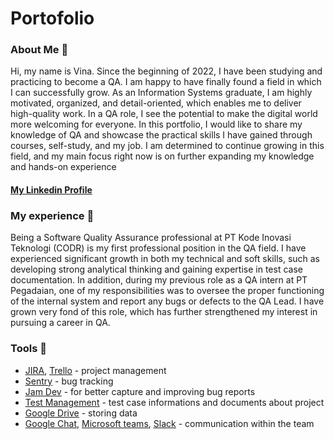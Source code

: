 # Portofolio
### About Me 👋
Hi, my name is Vina. Since the beginning of 2022, I have been studying and practicing to become a QA. I am happy to have finally found a field in which I can successfully grow. As an Information Systems graduate, I am highly motivated, organized, and detail-oriented, which enables me to deliver high-quality work. In a QA role, I see the potential to make the digital world more welcoming for everyone.
In this portfolio, I would like to share my knowledge of QA and showcase the practical skills I have gained through courses, self-study, and my job. I am determined to continue growing in this field, and my main focus right now is on further expanding my knowledge and hands-on experience
#### [My Linkedin Profile](https://www.linkedin.com/in/vina-fadillah-9299931a0/)
### My experience 🏢
Being a Software Quality Assurance professional at PT Kode Inovasi Teknologi (CODR) is my first professional position in the QA field. I have experienced significant growth in both my technical and soft skills, such as developing strong analytical thinking and gaining expertise in test case documentation. In addition, during my previous role as a QA intern at PT Pegadaian, one of my responsibilities was to oversee the proper functioning of the internal system and report any bugs or defects to the QA Lead. I have grown very fond of this role, which has further strengthened my interest in pursuing a career in QA.
### Tools 🔧
- <ins>[JIRA](https://www.atlassian.com/)</ins>, <ins>[Trello](https://trello.com/)</ins> - project management
- <ins>[Sentry](https://sentry.echoteam.tech/)</ins> - bug tracking
- <ins>[Jam Dev](https://jam.dev/)</ins> - for better capture and improving bug reports
- <ins>[Test Management](https://testman.echoteam.tech/)</ins> - test case informations and documents about project
- <ins>[Google Drive](https://workspace.google.com/)</ins> - storing data
- <ins>[Google Chat](https://mail.google.com/chat/u/0/)</ins>, <ins>[Microsoft teams](https://www.microsoft.com/)</ins>, <ins>[Slack](https://slack.com/)</ins> - communication within the team
